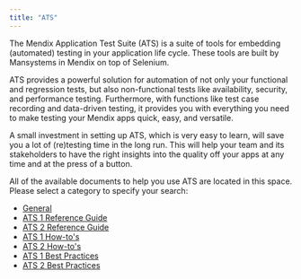 ```yaml
---
title: "ATS"
---
```


The Mendix Application Test Suite (ATS) is a suite of tools for embedding (automated) testing in your application life cycle. These tools are built by Mansystems in Mendix on top of Selenium.

ATS provides a powerful solution for automation of not only your functional and regression tests, but also non-functional tests like availability, security, and performance testing. Furthermore, with functions like test case recording and data-driven testing, it provides you with everything you need to make testing your Mendix apps quick, easy, and versatile.

A small investment in setting up ATS, which is very easy to learn, will save you a lot of (re)testing time in the long run. This will help your team and its stakeholders to have the right insights into the quality off your apps at any time and at the press of a button.

All of the available documents to help you use ATS are located in this space. Please select a category to specify your search: 

* [General](general)
* [ATS 1 Reference Guide](refguide/rg-version-1/rg-version-1)
* [ATS 2 Reference Guide](refguide/rg-version-2/rg-version-2)
* [ATS 1 How-to's](howtos/ht-version-1/ht-version-1)
* [ATS 2 How-to's](howtos/ht-version-2/ht-version-2)
* [ATS 1 Best Practices](bestpractices/bp-version-1/bp-version-1)
* [ATS 2 Best Practices](bestpractices/bp-version-2/bp-version-2)
